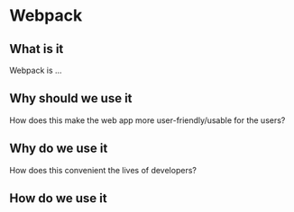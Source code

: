 # Webpack
## What is it
Webpack is ...
## Why should we use it
How does this make the web app more user-friendly/usable for the users?

## Why do we use it
How does this convenient the lives of developers?

## How do we use it

